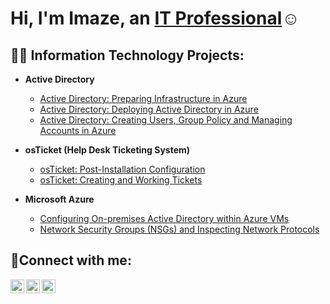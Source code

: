 <h1>Hi, I'm Imaze, an <a href="https://linkedin.com/in/imaze-enabulele">IT Professional</a>☺</h1>

<h2>👨‍💻 Information Technology Projects:</h2>

- <b>Active Directory</b>
  - [Active Directory: Preparing Infrastructure in Azure](https://github.com/imazeenabulele/Active_Directory_Preparation_in_Azure)
  - [Active Directory: Deploying Active Directory in Azure](https://github.com/imazeenabulele/Active_Directory_Deployment.git)
  - [Active Directory: Creating Users, Group Policy and Managing Accounts in Azure](https://github.com/imazeenabulele/Active_Directory_Users_Group_Policies__Managing_Accounts.git)

- <b>osTicket (Help Desk Ticketing System)</b>
  - [osTicket: Post-Installation Configuration](https://github.com/imazeenabulele/osTicket-Configuration)
  - [osTicket: Creating and Working Tickets](https://github.com/imazeenabulele/OsTicket-lifecycle)
- <b>Microsoft Azure</b>
  - [Configuring On-premises Active Directory within Azure VMs](https://github.com/imazeenabulele/configure-ad)
  - [Network Security Groups (NSGs) and Inspecting Network Protocols](https://github.com/imazeenabulele/azure-network-protocols)

<h2>🤳Connect with me:</h2>

[<img align="left" alt="Josh | Twitter" width="22px" src="https://cdn.jsdelivr.net/npm/simple-icons@v3/icons/twitter.svg" />][twitter]
[<img align="left" alt="Josh | LinkedIn" width="22px" src="https://cdn.jsdelivr.net/npm/simple-icons@v3/icons/linkedin.svg" />][linkedin]
[<img align="left" alt="Josh | Instagram" width="22px" src="https://cdn.jsdelivr.net/npm/simple-icons@v3/icons/instagram.svg" />][instagram]

[twitter]: https://twitter.com/Josh
[instagram]: https://www.instagram.com/Josh
[linkedin]: https://linkedin.com/in/Josh
